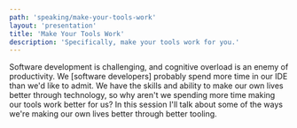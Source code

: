 ```yaml
---
path: 'speaking/make-your-tools-work'
layout: 'presentation'
title: 'Make Your Tools Work'
description: 'Specifically, make your tools work for you.'
---
```


Software development is challenging, and cognitive overload is an enemy of productivity. We [software developers] probably spend more time in our IDE than we'd like to admit. We have the skills and ability to make our own lives better through technology, so why aren't we spending more time making our tools work better for us? In this session I'll talk about some of the ways we're making our own lives better through better tooling.
